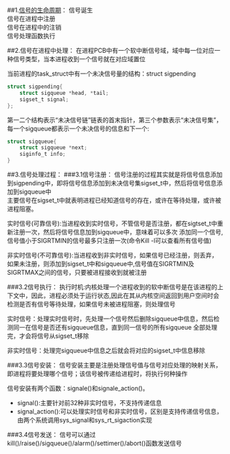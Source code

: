 ##1.[信号的生命周期](http://www.cnblogs.com/mickole/p/3190783.html)：
信号诞生  
信号在进程中注册  
信号在进程中的注销  
信号处理函数执行  

##2.信号在进程中处理：
在进程PCB中有一个软中断信号域，域中每一位对应一种信号类型，当本进程收到一个信号就在对应域置位  

当前进程的task_struct中有一个未决信号量的结构：struct sigpending   
```c
struct sigpending{
    struct sigqueue *head, *tail;
    sigset_t signal;
};
```
第一二个结构表示“未决信号链”链表的首末指针，第三个参数表示“未决信号集”，每一个sigqueue都表示一个未决信号的信息和下一个:   
```c
struct sigqueue{
    struct sigqueue *next;
    siginfo_t info;
}
```

##3.信号处理过程：
###3.1信号注册：
 信号注册的过程其实就是将信号信息添加到sigpending中，即将信号信息添加到未决信号集sigset_t中，然后将信号信息添加到sigqueue中  
 主要信号在sigset_t中就表明进程已经知道信号的存在，或许在等待处理，或许被进程阻塞。  
 
 实时信号(可靠信号):当进程收到实时信号，不管信号是否注册，都在sigtset_t中重新注册一次，然后将信号信息加到sigqueue中，意味着可以多次
 添加同一个信号,信号值小于SIGRTMIN的信号最多只注册一次(命令Kill -l可以查看所有信号值)     
 
 非实时信号(不可靠信号):当进程收到非实时信号，如果信号已经注册，则丢弃，如果未注册，则添加到sigset_t中和sigqueue中,信号值在SIGRTMIN及SIGRTMAX之间的信号，只要被进程接收到就被注册  
 
###3.2信号执行：
 执行时机:内核处理一个进程收到的软中断信号是在该进程的上下文中，因此，进程必须处于运行状态,因此在其从内核空间返回到用户空间时会检测是否有信号等待处理，如果信号未被进程阻塞，则处理信号  
 
 实时信号：处理实时信号时，先处理一个信号然后删除sigqueue中信息，然后检测同一在信号是否还有sigqueue信息，直到同一信号的所有sigqueue
 全部处理完，才会将信号从sigset_t移除   
 
 非实时信号：处理完sigqueue中信息之后就会将对应的sigset_t中信息移除   
 
###3.3信号安装：
 信号安装主要是注册处理信号值与信号对应处理的映射关系，即进程将要处理哪个信号；该信号被传递给进程时，将执行何种操作  
 
 信号安装有两个函数：signale()和signale_action()。
 + signal():主要针对前32种非实时信号，不支持传递信息
 + signal_action():可以处理实时信号和非实时信号，区别是支持传递信号信息，由两个系统调用sys_signal和sys_rt_sigaction实现
 
###3.4信号发送：
 信号可以通过kill()/raise()/sigqueue()/alarm()/settimer()/abort()函数发送信号  
 
 
 
 
 
 
 
 


